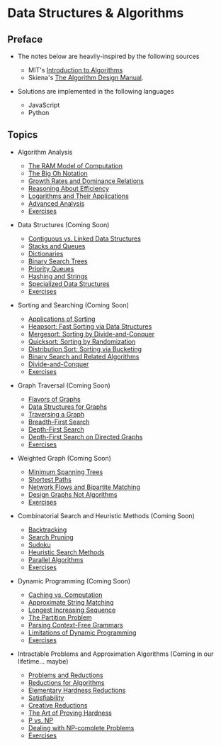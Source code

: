 # Data Structures & Algorithms

## Preface

- The notes below are heavily-inspired by the following sources
  - MIT's [Introduction to Algorithms](https://ocw.mit.edu/courses/electrical-engineering-and-computer-science/6-006-introduction-to-algorithms-fall-2011/)
  - Skiena's [The Algorithm Design Manual](https://www.amazon.com/Algorithm-Design-Manual-Steven-Skiena/dp/1849967202/ref=sr_1_1?crid=85S73W4L0CYJ&keywords=algorithm+design+manual&qid=1553726069&s=gateway&sprefix=algorithm+design%2Caps%2C159&sr=8-1).

- Solutions are implemented in the following languages
  - JavaScript
  - Python

## Topics

- Algorithm Analysis
  - [The RAM Model of Computation](./Algorithm_Analysis/)
  - [The Big Oh Notation](./Algorithm_Analysis/big_oh.md)
  - [Growth Rates and Dominance Relations](./Algorithm_Analysis/growth_rates.md)
  - [Reasoning About Efficiency](./Algorithm_Analysis/efficiency.md)
  - [Logarithms and Their Applications](./Algorithm_Analysis/logarithms.md)
  - [Advanced Analysis](./Algorithm_Analysis/advanced_analysis.md)
  - [Exercises](./Algorithm_Analysis/exercises.md)
  
- Data Structures (Coming Soon)
  - [Contiguous vs. Linked Data Structures](./Data_Structures/contiguous_vs_linked.md)
  - [Stacks and Queues](./Data_Structures/stacks_and_queues.md)
  - [Dictionaries](./Data_Structures/dictionaries.md)
  - [Binary Search Trees](./Data_Structures/bst.md)
  - [Priority Queues](./Data_Structures/pq.md)
  - [Hashing and Strings](./Data_Structures/hashing.md)
  - [Specialized Data Structures](./Data_Structures/special.md)
  - [Exercises](./Data_Structures/exercises.md)

- Sorting and Searching (Coming Soon)
  - [Applications of Sorting](./Sorting_and_Searching/applications.md)
  - [Heapsort: Fast Sorting via Data Structures](./Sorting_and_Searching/heapsort.md)
  - [Mergesort: Sorting by Divide-and-Conquer](./Sorting_and_Searching/mergesort.md)
  - [Quicksort: Sorting by Randomization](./Sorting_and_Searching/quicksort.md)
  - [Distribution Sort: Sorting via Bucketing](./Sorting_and_Searching/distribution_sort.md)
  - [Binary Search and Related Algorithms](./Sorting_and_Searching/binary_search.md)
  - [Divide-and-Conquer](./Sorting_and_Searching/dc.md)
  - [Exercises](./Sorting_and_Searching/exercises.md)

- Graph Traversal (Coming Soon)
  - [Flavors of Graphs](./Graph_Traversal/flavors_of_graphs.md)
  - [Data Structures for Graphs](./Graph_Traversal/ds_for_graphs.md)
  - [Traversing a Graph](./Graph_Traversal/traversing_graph.md)
  - [Breadth-First Search](./Graph_Traversal/bfs.md)
  - [Depth-First Search](./Graph_Traversal/dfs.md)
  - [Depth-First Search on Directed Graphs](./Graph_Traversal/)
  - [Exercises](./Graph_Traversal/exercises.md)

- Weighted Graph (Coming Soon)
  - [Minimum Spanning Trees](./Weighted_Graph/min_spanning_trees.md)
  - [Shortest Paths](./Weighted_Graph/shortest_paths.md)
  - [Network Flows and Bipartite Matching](./Weighted_Graph/network_flows.md)
  - [Design Graphs Not Algorithms](./Weighted_Graph/design_graphs.md)
  - [Exercises](./Weighted_Graph/exercises.md)

- Combinatorial Search and Heuristic Methods (Coming Soon)
  - [Backtracking](./Combinatorial_Search/backtracking.md)
  - [Search Pruning](./Combinatorial_Search/search_pruning.md)
  - [Sudoku](./Combinatorial_Search/sudoku.md)
  - [Heuristic Search Methods](./Combinatorial_Search/heuristic_search.md)
  - [Parallel Algorithms](./Combinatorial_Search/parallel_algorithms.md)
  - [Exercises](./Combinatorial_Search/exercises.md)

- Dynamic Programming (Coming Soon)
  - [Caching vs. Computation](./Dynamic_Programming/caching_vs_computation.md)
  - [Approximate String Matching](./Dynamic_Programming/approx_string_matching.md)
  - [Longest Increasing Sequence](./Dynamic_Programming/longest_increasing_sequence.md)
  - [The Partition Problem](./Dynamic_Programming/partition_problem.md)
  - [Parsing Context-Free Grammars](./Dynamic_Programming/parsing_grammars.md)
  - [Limitations of Dynamic Programming](./Dynamic_Programming/limitations.md)
  - [Exercises](./Dynamic_Programming/exercises.md)

- Intractable Problems and Approximation Algorithms (Coming in our lifetime... maybe)
  - [Problems and Reductions](./Intractable_Problems/problems_and_reductions.md)
  - [Reductions for Algorithms](./Intractable_Problems/)
  - [Elementary Hardness Reductions](./Intractable_Problems/)
  - [Satisfiability](./Intractable_Problems/)
  - [Creative Reductions](./Intractable_Problems/)
  - [The Art of Proving Hardness](./Intractable_Problems/)
  - [P vs. NP](./Intractable_Problems/)
  - [Dealing with NP-complete Problems](./Intractable_Problems/)
  - [Exercises](./Intractable_Problems/exercises.md)
